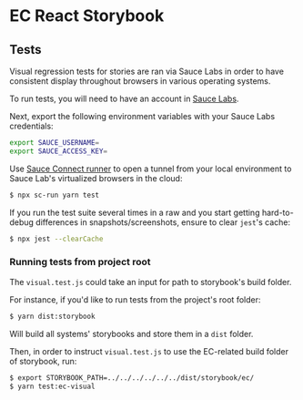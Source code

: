 # EC React Storybook

## Tests

Visual regression tests for stories are ran via Sauce Labs in order to have consistent display throughout browsers in various operating systems.

To run tests, you will need to have an account in [Sauce Labs](https://saucelabs.com).

Next, export the following environment variables with your Sauce Labs credentials:

```sh
export SAUCE_USERNAME=
export SAUCE_ACCESS_KEY=
```

Use [Sauce Connect runner](https://www.npmjs.com/package/sauceconnect-runner) to open a tunnel from your local environment to Sauce Lab's virtualized browsers in the cloud:

```sh
$ npx sc-run yarn test
```

If you run the test suite several times in a raw and you start getting hard-to-debug differences in snapshots/screenshots, ensure to clear `jest`'s cache:

```sh
$ npx jest --clearCache
```

### Running tests from project root

The `visual.test.js` could take an input for path to storybook's build folder.

For instance, if you'd like to run tests from the project's root folder:

```sh
$ yarn dist:storybook
```

Will build all systems' storybooks and store them in a `dist` folder.

Then, in order to instruct `visual.test.js` to use the EC-related build folder of storybook, run:

```sh
$ export STORYBOOK_PATH=../../../../../../dist/storybook/ec/
$ yarn test:ec-visual
```
